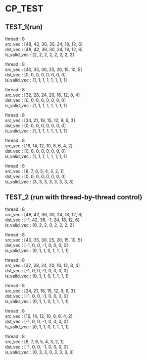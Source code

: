 # CP_TEST

## TEST_1(run)

thread : 8  
src_vec : [48, 42, 36, 30, 24, 18, 12, 6]  
dst_vec : [48, 42, 36, 30, 24, 18, 12, 6]  
is_valid_vec : [2, 2, 2, 2, 2, 2, 2, 2]  

thread : 8  
src_vec : [40, 35, 30, 25, 20, 15, 10, 5]  
dst_vec : [0, 0, 0, 0, 0, 0, 0, 0]  
is_valid_vec : [1, 1, 1, 1, 1, 1, 1, 1]  

thread : 8  
src_vec : [32, 28, 24, 20, 16, 12, 8, 4]  
dst_vec : [0, 0, 0, 0, 0, 0, 0, 0]  
is_valid_vec : [1, 1, 1, 1, 1, 1, 1, 1]  

thread : 8  
src_vec : [24, 21, 18, 15, 12, 9, 6, 3]  
dst_vec : [0, 0, 0, 0, 0, 0, 0, 0]  
is_valid_vec : [1, 1, 1, 1, 1, 1, 1, 1]  

thread : 8  
src_vec : [16, 14, 12, 10, 8, 6, 4, 2]  
dst_vec : [0, 0, 0, 0, 0, 0, 0, 0]  
is_valid_vec : [1, 1, 1, 1, 1, 1, 1, 1]  

thread : 8  
src_vec : [8, 7, 6, 5, 4, 3, 2, 1]  
dst_vec : [0, 0, 0, 0, 0, 0, 0, 0]  
is_valid_vec : [3, 3, 3, 3, 3, 3, 3, 3]  

## TEST_2 (run with thread-by-thread control)

thread : 8  
src_vec : [48, 42, 36, 30, 24, 18, 12, 6]  
dst_vec : [-1, 42, 36, -1, 24, 18, 12, 6]  
is_valid_vec : [0, 2, 2, 0, 2, 2, 2, 2]  

thread : 8  
src_vec : [40, 35, 30, 25, 20, 15, 10, 5]  
dst_vec : [-1, 0, 0, -1, 0, 0, 0, 0]  
is_valid_vec : [0, 1, 1, 0, 1, 1, 1, 1]  

thread : 8  
src_vec : [32, 28, 24, 20, 16, 12, 8, 4]  
dst_vec : [-1, 0, 0, -1, 0, 0, 0, 0]  
is_valid_vec : [0, 1, 1, 0, 1, 1, 1, 1]  

thread : 8  
src_vec : [24, 21, 18, 15, 12, 9, 6, 3]  
dst_vec : [-1, 0, 0, -1, 0, 0, 0, 0]  
is_valid_vec : [0, 1, 1, 0, 1, 1, 1, 1]  

thread : 8  
src_vec : [16, 14, 12, 10, 8, 6, 4, 2]  
dst_vec : [-1, 0, 0, -1, 0, 0, 0, 0]  
is_valid_vec : [0, 1, 1, 0, 1, 1, 1, 1]  

thread : 8  
src_vec : [8, 7, 6, 5, 4, 3, 2, 1]  
dst_vec : [-1, 0, 0, -1, 0, 0, 0, 0]  
is_valid_vec : [0, 3, 3, 0, 3, 3, 3, 3]  

